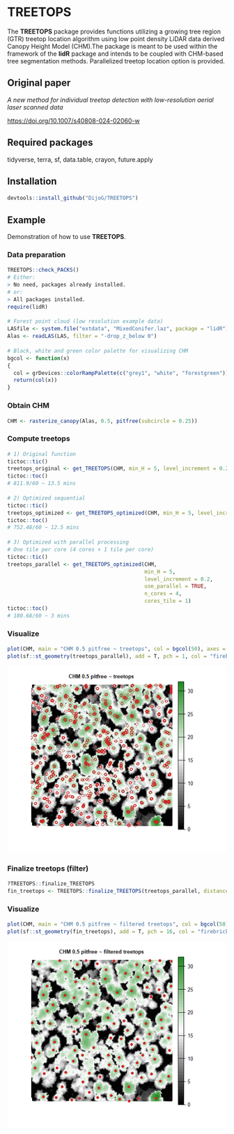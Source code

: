 # TREETOPS

The **TREETOPS** package provides functions utilizing a growing tree region (GTR) treetop location algorithm using low point density LiDAR data derived Canopy Height Model (CHM).The package is meant to be used within the framework of the **lidR** package and intends to be coupled with CHM-based tree segmentation methods. Parallelized treetop location option is provided.

## Original paper
*A new method for individual treetop detection with low-resolution aerial laser scanned data*

https://doi.org/10.1007/s40808-024-02060-w


## Required packages 

tidyverse, terra, sf, data.table, crayon, future.apply


## Installation

```r
devtools::install_github("DijoG/TREETOPS")
```

## Example
Demonstration of how to use **TREETOPS**. 

### Data preparation

```r
TREETOPS::check_PACKS()
# Either:
> No need, packages already installed.
# or:
> All packages installed.
require(lidR)

# Forest point cloud (low resolution example data)
LASfile <- system.file("extdata", "MixedConifer.laz", package = "lidR")
Alas <- readLAS(LAS, filter = "-drop_z_below 0") 

# Black, white and green color palette for visualizing CHM
bgcol <- function(x)
{
  col = grDevices::colorRampPalette(c("grey1", "white", "forestgreen"))
  return(col(x))
}
```

### Obtain CHM

```r
CHM <- rasterize_canopy(Alas, 0.5, pitfree(subcircle = 0.25))
```

### Compute treetops 

```r
# 1) Original function 
tictoc::tic()
treetops_original <- get_TREETOPS(CHM, min_H = 5, level_increment = 0.2)
tictoc::toc()
# 811.9/60 ~ 13.5 mins

# 2) Optimized sequential 
tictoc::tic()
treetops_optimized <- get_TREETOPS_optimized(CHM, min_H = 5, level_increment = 0.2)
tictoc::toc()
# 752.48/60 ~ 12.5 mins 

# 3) Optimized with parallel processing
# One tile per core (4 cores × 1 tile per core) 
tictoc::tic()
treetops_parallel <- get_TREETOPS_optimized(CHM, 
                                            min_H = 5, 
                                            level_increment = 0.2,
                                            use_parallel = TRUE, 
                                            n_cores = 4, 
                                            cores_tile = 1)
tictoc::toc()
# 180.68/60 ~ 3 mins
```

### Visualize

```r
plot(CHM, main = "CHM 0.5 pitfree ~ treetops", col = bgcol(50), axes = F)
plot(sf::st_geometry(treetops_parallel), add = T, pch = 1, col = "firebrick3")
```
<img align="bottom" src="https://raw.githubusercontent.com/DijoG/storage/main/README/TREETOPS_01.png">

### Finalize treetops (filter)

```r
?TREETOPS::finalize_TREETOPS
fin_treetops <- TREETOPS::finalize_TREETOPS(treetops_parallel, distance = 5, min_H = 5)
```

### Visualize

```r
plot(CHM, main = "CHM 0.5 pitfree ~ filtered treetops", col = bgcol(50), axes = F)
plot(sf::st_geometry(fin_treetops), add = T, pch = 16, col = "firebrick3")
```
<img align="bottom" src="https://raw.githubusercontent.com/DijoG/storage/main/README/TREETOPS_02.png">

